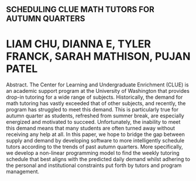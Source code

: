 ## SCHEDULING CLUE MATH TUTORS FOR AUTUMN QUARTERS
# LIAM CHU, DIANNA E, TYLER FRANCK, SARAH MATHISON, PUJAN PATEL
Abstract. The Center for Learning and Undergraduate Enrichment (CLUE) is an academic support program 
at the University of Washington that provides drop-in tutoring for a wide range of subjects. Historically,
the demand for math tutoring has vastly exceeded that of other subjects, and recently, the program has
struggled to meet this demand. This is particularly true for autumn quarter as students, refreshed from
summer break, are especially energized and motivated to succeed. Unfortunately, the inability to meet this
demand means that many students are often turned away without receiving any help at all. In this paper,
we hope to bridge the gap between supply and demand by developing software to more intelligently schedule
tutors according to the trends of past autumn quarters. More specifically, we develop a non-linear programming 
model to find the weekly tutoring schedule that best aligns with the predicted daily demand whilst
adhering to the personal and institutional constraints put forth by tutors and program management.
